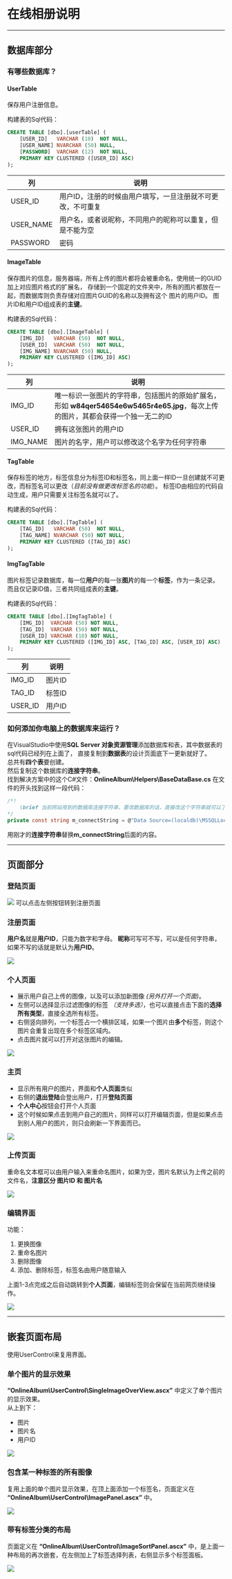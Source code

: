 ﻿# 在线相册说明

---

## 数据库部分
### 有哪些数据库？
#### UserTable
保存用户注册信息。

构建表的Sql代码：
```sql
CREATE TABLE [dbo].[userTable] (
    [USER_ID]   VARCHAR (10)  NOT NULL,
    [USER_NAME] NVARCHAR (50) NULL,
    [PASSWORD]  VARCHAR (12)  NOT NULL,
    PRIMARY KEY CLUSTERED ([USER_ID] ASC)
);
```


列   |   说明
-----|---------
USER_ID |   用户ID，注册的时候由用户填写，一旦注册就不可更改，不可重复
USER_NAME   |   用户名，或者说昵称，不同用户的昵称可以重复，但是不能为空
PASSWORD    |   密码

#### ImageTable
保存图片的信息，服务器端，所有上传的图片都将会被重命名，使用统一的GUID加上对应图片格式的扩展名，
存储到一个固定的文件夹中，所有的图片都放在一起，而数据库则负责存储对应图片GUID的名称以及拥有这个
图片的用户ID。
图片ID和用户ID组成表的**主键**。

构建表的Sql代码：
```sql
CREATE TABLE [dbo].[ImageTable] (
    [IMG_ID]   VARCHAR (50)  NOT NULL,
    [USER_ID]  VARCHAR (50)  NOT NULL,
    [IMG_NAME] NVARCHAR (50) NULL,
    PRIMARY KEY CLUSTERED ([IMG_ID] ASC)
);
```


列   |   说明
-----|---------
IMG_ID  |   唯一标识一张图片的字符串，包括图片的原始扩展名，形如 **w84qer54654e6w5465r4e65.jpg**，每次上传的图片，其都会获得一个独一无二的ID
USER_ID |   拥有这张图片的用户ID
IMG_NAME|   图片的名字，用户可以修改这个名字为任何字符串

#### TagTable
保存标签的地方，标签信息分为标签ID和标签名，同上面一样ID一旦创建就不可更改，而标签名可以更改（*目前没有做更改标签名的功能*）。
标签ID由相应的代码自动生成，用户只需要关注标签名就可以了。

构建表的Sql代码：
```sql
CREATE TABLE [dbo].[TagTable] (
    [TAG_ID]   VARCHAR (50)  NOT NULL,
    [TAG_NAME] NVARCHAR (50) NOT NULL,
    PRIMARY KEY CLUSTERED ([TAG_ID] ASC)
);
```

#### ImgTagTable
图片标签记录数据库，每一位**用户**的每一张**图片**的每一个**标签**，作为一条记录。
而且仅记录ID值，三者共同组成表的**主键**。

构建表的Sql代码：
```sql
CREATE TABLE [dbo].[ImgTagTable] (
    [IMG_ID]  VARCHAR (50) NOT NULL,
    [TAG_ID]  VARCHAR (50) NOT NULL,
    [USER_ID] VARCHAR (10) NOT NULL,
    PRIMARY KEY CLUSTERED ([IMG_ID] ASC, [TAG_ID] ASC, [USER_ID] ASC)
);
```

列   |   说明
-----|---------
IMG_ID  |   图片ID
TAG_ID  |   标签ID
USER_ID |   用户ID

### 如何添加你电脑上的数据库来运行？
在VisualStudio中使用**SQL Server 对象资源管理**添加数据库和表，其中数据表的sql代码已经列在上面了，
直接复制到**数据表**的设计页面底下一更新就好了。  
总共有**四个表**要创建。  
然后复制这个数据库的**连接字符串**。  
找到解决方案中的这个C#文件：**OnlineAlbum\Helpers\BaseDataBase.cs**
在文件的开头找到这样一段代码：
```C#
/*!
    \brief 当前网站用到的数据库连接字符串，要改数据库的话，直接改这个字符串就可以了。
*/
private const string m_connectString = @"Data Source=(localdb)\MSSQLLocalDB;Initial Catalog=DBForASPCourseDesign;Integrated Security=True;Connect Timeout=30;Encrypt=False;TrustServerCertificate=True;ApplicationIntent=ReadWrite;MultiSubnetFailover=False";
```

用刚才的**连接字符串**替换**m_connectString**后面的内容。

---

## 页面部分
### 登陆页面
![](Images/ScreenShots/login.png)
可以点击左侧按钮转到注册页面

### 注册页面
**用户名**就是**用户ID**，只能为数字和字母。
**昵称**可写可不写，可以是任何字符串，如果不写的话就是默认为**用户ID**。

![](Images/ScreenShots/register.png)


### 个人页面
* 展示用户自己上传的图像，以及可以添加新图像 *(另外打开一个页面)*。
* 左侧可以选择显示过滤图像的标签 *（支持多选）*，也可以直接点击下面的**选择所有类型**，直接全选所有标签。  
* 右侧竖向排列，一个标签占一个横排区域，如果一个图片由**多个**标签，则这个图片会重复出现在多个标签区域内。
* 点击图片就可以打开对这张图片的编辑。

![](Images/ScreenShots/personalPage.png)

### 主页
* 显示所有用户的图片，界面和**个人页面**类似
* 右侧的**退出登陆**会登出用户，打开**登陆页面**
* **个人中心**按钮会打开个人页面
* 这个时候如果点击到用户自己的图片，同样可以打开编辑页面，但是如果点击到别人用户的图片，则只会刷新一下界面而已。

![](Images/ScreenShots/globalAlbum.png)

### 上传页面
重命名文本框可以由用户输入来重命名图片，如果为空，图片名默认为上传之前的文件名，**注意区分 图片ID 和 图片名**

![](Images/ScreenShots/uploadImg.png)

### 编辑界面
功能：
1. 更换图像
2. 重命名图片
3. 删除图像
4. 添加、删除标签，标签名由用户随意输入

上面1-3点完成之后自动跳转到**个人页面**，编辑标签则会保留在当前网页继续操作。

![](Images/ScreenShots/alterImage.png)

---

## 嵌套页面布局
使用UserControl来复用界面。
### 单个图片的显示效果
**“OnlineAlbum\UserControl\SingleImageOverView.ascx”** 中定义了单个图片的显示效果。  
从上到下：
* 图片
* 图片名
* 用户ID

![](Images/ScreenShots/SingleImageOverView.png)

### 包含某一种标签的所有图像
复用上面的单个图片显示效果，在顶上面添加一个标签名，页面定义在 **“OnlineAlbum\UserControl\ImagePanel.ascx”** 中。

![](Images/ScreenShots/ImagePanel.png)

### 带有标签分类的布局
页面定义在 **“OnlineAlbum\UserControl\ImageSortPanel.ascx”** 中，是上面一种布局的再次嵌套，在左侧加上了标签选择列表，右侧显示多个标签面板。

![](Images/ScreenShots/ImageSortPanel.png)




